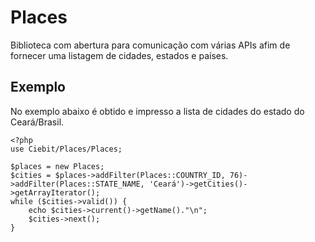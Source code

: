 # Places

Biblioteca com abertura para comunicação com várias APIs afim de fornecer uma listagem de cidades, estados e países.

## Exemplo

No exemplo abaixo é obtido e impresso a lista de cidades do estado do Ceará/Brasil.

```
<?php
use Ciebit/Places/Places;

$places = new Places;
$cities = $places->addFilter(Places::COUNTRY_ID, 76)->addFilter(Places::STATE_NAME, 'Ceará')->getCities()->getArrayIterator();
while ($cities->valid()) {
    echo $cities->current()->getName()."\n";
    $cities->next();
}

```
